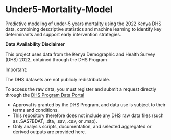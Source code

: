# Under5-Mortality-Model
Predictive modeling of under-5 years mortality using the 2022 Kenya DHS data, combining descriptive statistics and machine learning to identify key determinants and support early intervention strategies.

**Data Availability Disclaimer**

This project uses data from the Kenya Demographic and Health Survey (DHS) 2022, obtained through the DHS Program

Important:

The DHS datasets are not publicly redistributable.

To access the raw data, you must register and submit a request directly through the [DHS Program Data Portal](https://dhsprogram.com/data/)
- Approval is granted by the DHS Program, and data use is subject to their terms and conditions.
- This repository therefore does not include any DHS raw data files (such as .SAS7BDAT, .dta, .sav, .csv, or .map).
- Only analysis scripts, documentation, and selected aggregated or derived outputs are provided here.
